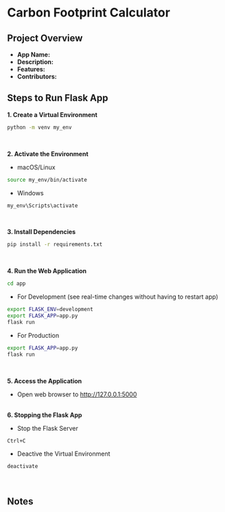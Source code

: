 # Carbon Footprint Calculator

## Project Overview
- **App Name:**
- **Description:**
- **Features:**
- **Contributors:**

## Steps to Run Flask App

**1. Create a Virtual Environment**
```bash
python -m venv my_env
```
<br>

**2. Activate the Environment**
- macOS/Linux
```bash
source my_env/bin/activate
```
- Windows
```bash
my_env\Scripts\activate
```
<br>

**3. Install Dependencies**
```bash
pip install -r requirements.txt
```
<br>
 
**4. Run the Web Application**
```bash
cd app
```

- For Development (see real-time changes without having to restart app)
```bash
export FLASK_ENV=development
export FLASK_APP=app.py     
flask run
```

- For Production
```bash
export FLASK_APP=app.py
flask run
```
 <br>

**5. Access the Application**
- Open web browser to http://127.0.0.1:5000
<br> <br>

**6. Stopping the Flask App**
- Stop the Flask Server
```bash
Ctrl+C
```

- Deactive the Virtual Environment
```bash
deactivate
```
<br>

## Notes
<!--Feel free to add additional notes-->